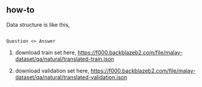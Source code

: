 ## how-to

Data structure is like this,

```text

Question <> Answer

```

1. download train set here, https://f000.backblazeb2.com/file/malay-dataset/qa/natural/translated-train.json

2. download validation set here, https://f000.backblazeb2.com/file/malay-dataset/qa/natural/translated-validation.json
